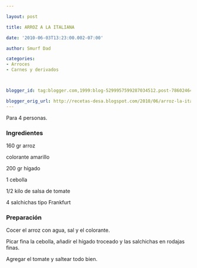 ```yaml
---

layout: post

title: ARROZ A LA ITALIANA

date: '2010-06-03T13:23:00.002-07:00'

author: Smurf Dad

categories:
- Arroces
- Carnes y derivados



blogger_id: tag:blogger.com,1999:blog-5299957599287034512.post-7860246473479739651

blogger_orig_url: http://recetas-desa.blogspot.com/2010/06/arroz-la-italiana.html
---
```


Para 4 personas.

<h3>Ingredientes</h3>

160 gr arroz

colorante amarillo

200 gr hígado

1 cebolla

1/2 kilo de salsa de tomate

4 salchichas tipo Frankfurt

<h3>Preparación</h3>

Cocer el arroz con agua, sal y el colorante.

Picar fina la cebolla, añadir el hígado troceado y las salchichas en rodajas finas.

Agregar el tomate y saltear todo bien.